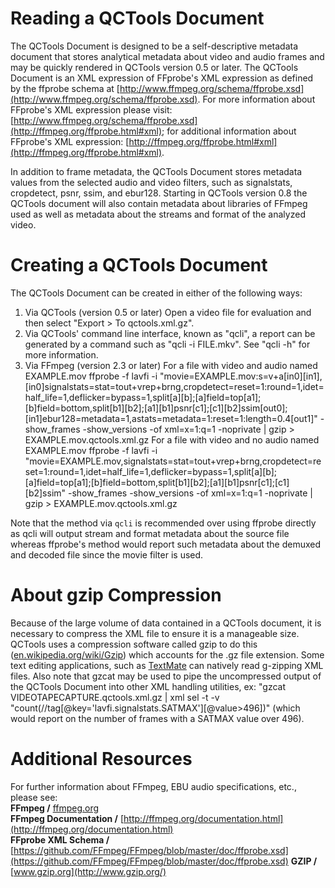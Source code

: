 # Reading a QCTools Document

The QCTools Document is designed to be a self-descriptive metadata document that stores analytical metadata about video and audio frames and may be quickly rendered in QCTools version 0.5 or later. The QCTools Document is an XML expression of FFprobe's XML expression as defined by the ffprobe schema at [http://www.ffmpeg.org/schema/ffprobe.xsd](http://www.ffmpeg.org/schema/ffprobe.xsd). For more information about FFprobe's XML expression please visit: [http://www.ffmpeg.org/schema/ffprobe.xsd](http://ffmpeg.org/ffprobe.html#xml); for additional information about FFprobe's XML expression: [http://ffmpeg.org/ffprobe.html#xml](http://ffmpeg.org/ffprobe.html#xml).

In addition to frame metadata, the QCTools Document stores metadata values from the selected audio and video filters, such as signalstats, cropdetect, psnr, ssim, and ebur128. Starting in QCTools version 0.8 the QCTools document will also contain metadata about libraries of FFmpeg used as well as metadata about the streams and format of the analyzed video.

# Creating a QCTools Document

The QCTools Document can be created in either of the following ways:

1.  Via QCTools (version 0.5 or later)
    Open a video file for evaluation and then select "Export > To qctools.xml.gz".
2.  Via QCTools' command line interface, known as "qcli", a report can be generated by a command such as "qcli -i FILE.mkv". See "qcli -h" for more information.
3.  Via FFmpeg (version 2.3 or later)
    For a file with video and audio named EXAMPLE.mov
    ffprobe -f lavfi -i "movie=EXAMPLE.mov:s=v+a[in0][in1],[in0]signalstats=stat=tout+vrep+brng,cropdetect=reset=1:round=1,idet=half_life=1,deflicker=bypass=1,split[a][b];[a]field=top[a1];[b]field=bottom,split[b1][b2];[a1][b1]psnr[c1];[c1][b2]ssim[out0];[in1]ebur128=metadata=1,astats=metadata=1:reset=1:length=0.4[out1]" -show_frames -show_versions -of xml=x=1:q=1 -noprivate | gzip > EXAMPLE.mov.qctools.xml.gz
    For a file with video and no audio named EXAMPLE.mov
    ffprobe -f lavfi -i "movie=EXAMPLE.mov,signalstats=stat=tout+vrep+brng,cropdetect=reset=1:round=1,idet=half_life=1,deflicker=bypass=1,split[a][b];[a]field=top[a1];[b]field=bottom,split[b1][b2];[a1][b1]psnr[c1];[c1][b2]ssim" -show_frames -show_versions -of xml=x=1:q=1 -noprivate | gzip > EXAMPLE.mov.qctools.xml.gz

Note that the method via `qcli` is recommended over using ffprobe directly as qcli will output stream and format metadata about the source file whereas ffprobe's method would report such metadata about the demuxed and decoded file since the movie filter is used.

# About gzip Compression

Because of the large volume of data contained in a QCTools document, it is necessary to compress the XML file to ensure it is a manageable size. QCTools uses a compression software called gzip to do this ([en.wikipedia.org/wiki/Gzip](http://en.wikipedia.org/wiki/Gzip)) which accounts for the .gz file extension. Some text editing applications, such as [TextMate](https://github.com/textmate/textmate) can natively read g-zipping XML files. Also note that gzcat may be used to pipe the uncompressed output of the QCTools Document into other XML handling utilities, ex: "gzcat VIDEOTAPECAPTURE.qctools.xml.gz | xml sel -t -v "count(//tag[@key='lavfi.signalstats.SATMAX'][@value>496])" (which would report on the number of frames with a SATMAX value over 496).

# Additional Resources

For further information about FFmpeg, EBU audio specifications, etc., please see:  
**FFmpeg /** [ffmpeg.org](https://ffmpeg.org)  
**FFmpeg Documentation /** [http://ffmpeg.org/documentation.html](http://ffmpeg.org/documentation.html)  
**FFprobe XML Schema /** [https://github.com/FFmpeg/FFmpeg/blob/master/doc/ffprobe.xsd](https://github.com/FFmpeg/FFmpeg/blob/master/doc/ffprobe.xsd)
**GZIP /** [www.gzip.org](http://www.gzip.org/)  
